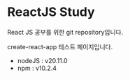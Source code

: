 # ReactJS Study

React JS 공부를 위한 git repository입니다.

create-react-app 테스트 페이지입니다.

* nodeJS : v20.11.0
* npm : v10.2.4

